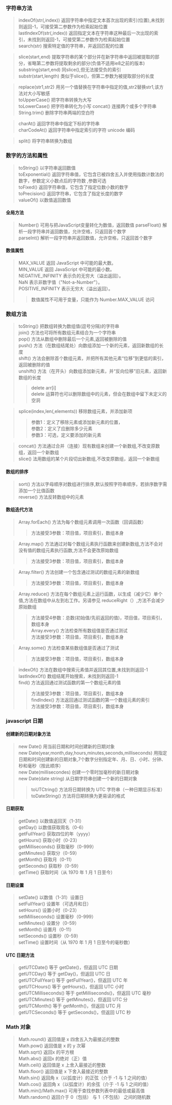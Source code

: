 ### 字符串方法

> indexOf(str(,index)) 返回字符串中指定文本首次出现的索引(位置),未找到则返回-1，可接受第二参数作为检索起始位置         
> lastIndexOf(str(,index))  返回指定文本在字符串这种最后一次出现的索引，未找到则返回-1，可接受第二参数作为检索起始位置          
> search(str)  搜索特定值的字符串，并返回匹配的位置             

> slice(start,end)  提取字符串的某个部分并在新字符串中返回被提取的部分，省略第二参数将提取剩余的部分(负值不适用ie8之前的版本)          
> substring(start,end)  同slice(),但无法接受负的索引            
> substr(start,length) 类似于slice()，但第二参数为被提取部分的长度        

> replace(str1,str2) 用另一个值替换在字符串中指定的值,str2替换str1,该方法对大小写敏感          
> toUpperCase() 把字符串转换为大写          
> toLowerCase() 把字符串转化为小写
> concat()  连接两个或多个字符串            
> String.trim() 删除字符串两端的空白符             

> charAt()  返回字符串中指定下标的字符串            
> charCodeAt()  返回字符串中指定索引的字符 unicode 编码         

> split()   将字符串转换为数组              

### 数字的方法和属性
> toString()    以字符串返回数值                
> toExponential()   返回字符串值，它包含已被四舍五入并使用指数计数法的数字，参数定义小数点后的字符数 ,参数可选           
> toFixed() 返回字符串值，它包含了指定位数小数的数字            
> toPrecision() 返回字符串，它包含了指定长度的数字          
> valueOf() 以数值返回数值              
#### 全局方法
> Number()  可用与把JavaScript变量转化为数值，返回数值
> parseFloat()  解析一段字符串并返回数值，允许空格，只返回首个数字          
> parseInt()    解析一段字符串并返回数值，允许空格，只返回首个数字
#### 数值属性
> MAX_VALUE	返回 JavaScript 中可能的最大数。                
> MIN_VALUE	返回 JavaScript 中可能的最小数。                
> NEGATIVE_INFINITY	表示负的无穷大（溢出返回）。                
> NaN	表示非数字值（"Not-a-Number"）。                
> POSITIVE_INFINITY	表示无穷大（溢出返回）。                
>> 数值属性不可用于变量，只能作为 Number.MAX_VALUE 访问         

### 数组方法
> toString()    把数组转换为数组值(逗号分隔)的字符串            
> join()    方法也可将所有数组元素结合为一个字符串          
> pop() 方法从数组中删除最后一个元素,返回被删除的值            
> push()    方法（在数组结尾处）向数组添加一个新的元素，返回新数组的长度          
> shift()   方法会删除首个数组元素，并把所有其他元素“位移”到更低的索引，返回被删除的值          
> unshift() 方法（在开头）向数组添加新元素，并“反向位移”旧元素，返回新数组的长度          
>> delete arr[i]            
>> delete 运算符也可以删除数组中的元素，但会在数组中留下未定义的空洞            

> splice(index,len(,elements))   移除数组元素，并添加新项           
>> 参数1：定义了移除元素或添加新元素的位置，            
>> 参数2：定义了应删除多少元素          
>> 参数3：可选，定义要添加的新元素          

> concat()  方法通过合并（连接）现有数组来创建一个新数组,不改变原数组，返回一个新数组            
> slice()   法用数组的某个片段切出新数组,不改变原数组，返回一个新数组               
#### 数组的排序
> sort()    方法以字母顺序对数组进行排序,默认按照字符串顺序，若排序数字需添加一个比值函数            
> reverse() 方法反转数组中的元素            
#### 数组迭代方法
> Array.forEach()   方法为每个数组元素调用一次函数（回调函数）          
>> 方法接受3参数：项目值，项目索引，数组本身            

> Array.map()   方法通过对每个数组元素执行函数来创建新数组,方法不会对没有值的数组元素执行函数,方法不会更改原始数组          
>> 方法接受3参数：项目值，项目索引，数组本身            

> Array.filter()     方法创建一个包含通过测试的数组元素的新数组         
>> 方法接受3参数：项目值，项目索引，数组本身            

> Array.reduce()    方法在每个数组元素上运行函数，以生成（减少它）单个值,方法在数组中从左到右工作。另请参见 reduceRight（）,方法不会减少原始数组            
>> 方法接受4参数：总数(初始值/先前返回的值)，项目值，项目索引，数组本身             
> Array.every() 方法检查所有数组值是否通过测试          
>> 方法接受3参数：项目值，项目索引，数组本身            

> Array.some()  方法检查某些数组值是否通过了测试            
>> 方法接受3参数：项目值，项目索引，数组本身            

> indexOf() 方法在数组中搜索元素值并返回其位置,未找到则返回-1          
> lastIndexOf() 数组结尾开始搜索，未找到则返回-1            
> find()     方法返回通过测试函数的第一个数组元素的值           
>> 方法接受3参数：项目值，项目索引，数组本身            
> findIndex()   方法返回通过测试函数的第一个数组元素的索引          
>> 方法接受3参数：项目值，项目索引，数组本身            

### javascript 日期
#### 创建新的日期对象方法
> new Date()    用当前日期和时间创建新的日期对象            
> new Date(year,month,day,hours,minutes,seconds,milliseconds)   用指定日期和时间创建新的日期对象,7个数字分别指定年、月、日、小时、分钟、秒和毫秒（按此顺序）           
> new Date(millisecondes)   创建一个零时加毫秒的新日期对象              
> new Date(date string) 从日期字符串创建一个新的日期对象         
>> toUTCtring() 方法将日期转换为 UTC 字符串（一种日期显示标准）         
>> toDateString()   方法将日期转换为更易读的格式

#### 日期获取
> getDate()	以数值返回天（1-31）            
> getDay()	以数值获取周名（0-6）           
> getFullYear()	获取四位的年（yyyy）            
> getHours()	获取小时（0-23）            
> getMilliseconds()	获取毫秒（0-999）           
> getMinutes()	获取分（0-59）          
> getMonth()	获取月（0-11）          
> getSeconds()	获取秒（0-59）          
> getTime()	获取时间（从 1970 年 1 月 1 日至今）            

#### 日期设置
> setDate()	以数值（1-31）设置日            
> setFullYear()	设置年（可选月和日）            
> setHours()	设置小时（0-23）            
> setMilliseconds()	设置毫秒（0-999）           
> setMinutes()	设置分（0-59）          
> setMonth()	设置月（0-11）          
> setSeconds()	设置秒（0-59）          
> setTime()	设置时间（从 1970 年 1 月 1 日至今的毫秒数）            

#### UTC 日期方法
> getUTCDate()	等于 getDate()，但返回 UTC 日期         
> getUTCDay()	等于 getDay()，但返回 UTC 日            
> getUTCFullYear()	等于 getFullYear()，但返回 UTC 年           
> getUTCHours()	等于 getHours()，但返回 UTC 小时            
> getUTCMilliseconds()	等于 getMilliseconds()，但返回 UTC 毫秒         
> getUTCMinutes()	等于 getMinutes()，但返回 UTC 分            
> getUTCMonth()	等于 getMonth()，但返回 UTC 月          
> getUTCSeconds()	等于 getSeconds()，但返回 UTC 秒            

### Math 对象
> Math.round()  返回值是 x 四舍五入为最接近的整数           
> Math.pow()    返回值是 x 的 y 次幂            
> Math.sqrt()   返回x 的平方根          
> Math.abs()    返回x 的绝对（正）值            
> Math.ceil()   返回值是 x 上舍入最接近的整数               
> Math.floor()  返回值是 x 下舍入最接近的整数           
> Math.sin()    返回角 x（以弧度计）的正弦（介于 -1 与 1 之间的值）         
> Math.cos()    返回角 x（以弧度计）的余弦（介于 -1 与 1 之间的值）         
> Math.min()/Math.max() 可用于查找参数列表中的最低或最高值          
> Math.random() 返回介于 0（包括） 与 1（不包括） 之间的随机数          


